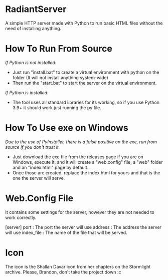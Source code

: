 # RadiantServer
A simple HTTP server made with Python to run basic HTML files without the need of installing anything.

# How To Run From Source
*If Python is not installed:*
- Just run "install.bat" to create a virtual environment with python on the folder (It will not install anything system-wide)
- Then run the "start.bat" to start the server on the virtual environment.

*If Python is installed:*
- The tool uses all standard libraries for its working, so if you use Python 3.9+ it should work just running the py file.

# How To Use exe on Windows
*Due to the use of PyInstaller, there is a false positive on the exe, run from source if you don't trust it*
- Just download the exe file from the releases page if you are on Windows, execute it, and it will create a "web.config" file, a "web" folder and an "index.html" page by default.
- Once those are created, replace the index.html for yours and that is the one the server will serve.

# Web.Config File
It contains some settings for the server, however they are not needed to work correctly.

[server]
port : The port the server will use
address : The address the server will use
index_file : The name of the file that will be served.

# Icon
The icon is the Shallan Davar icon from her chapters on the Stormlight archive. Please, Brandon, don't take the project down :c
